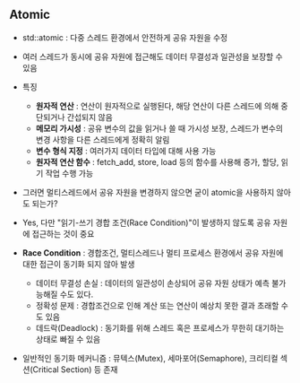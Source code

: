 ## Atomic

* std::atomic : 다중 스레드 환경에서 안전하게 공유 자원을 수정
* 여러 스레드가 동시에 공유 자원에 접근해도 데이터 무결성과 일관성을 보장할 수 있음  

  
* 특징
  * __원자적 연산__ : 연산이 원자적으로 실행된다, 해당 연산이 다른 스레드에 의해 중단되거나 간섭되지 않음
  * __메모리 가시성__ : 공유 변수의 값을 읽거나 쓸 때 가시성 보장, 스레드가 변수의 변경 사항을 다른 스레드에게 정확히 알림
  * __변수 형식 지정__ : 여러가지 데이터 타입에 대해 사용 가능
  * __원자적 연산 함수__ : fetch_add, store, load 등의 함수를 사용해 증가, 할당, 읽기 작업 수행 가능  
  
  
*  그러면 멀티스레드에서 공유 자원을 변경하지 않으면 굳이 atomic을 사용하지 않아도 되는가?
  * Yes, 다만 "읽기-쓰기 경합 조건(Race Condition)"이 발생하지 않도록 공유 자원에 접근하는 것이 중요   

  
* __Race Condition__ : 경합조건, 멀티스레드나 멀티 프로세스 환경에서 공유 자원에 대한 접근이 동기화 되지 않아 발생
  * 데이터 무결성 손실 : 데이터의 일관성이 손상되어 공유 자원 상태가 예측 불가능해질 수도 있다.
  * 정확성 문제 : 경합조건으로 인해 계산 또는 연산이 예상치 못한 결과 초래할 수도 있음
  * 데드락(Deadlock) : 동기화를 위해 스레드 혹은 프로세스가 무한히 대기하는 상태로 빠질 수 있음  
 
* 일반적인 동기화 메커니즘 : 뮤텍스(Mutex), 세마포어(Semaphore), 크리티컬 섹션(Critical Section) 등 존재  
